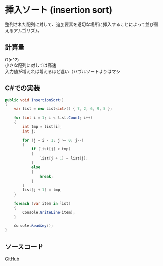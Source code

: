 # 挿入ソート (insertion sort)
整列された配列に対して、追加要素を適切な場所に挿入することによって並び替えるアルゴリズム

## 計算量
O(n^2) <br>
小さな配列に対しては高速<br>
入力値が増えれば増えるほど遅い（バブルソートよりはマシ<br>

## C#での実装
```C#
public void InsertionSort()
{
    var list = new List<int>() { 7, 2, 6, 9, 5 };

    for (int i = 1; i < list.Count; i++)
    {
        int tmp = list[i];
        int j;

        for (j = i - 1; j >= 0; j--)
        {
            if (list[j] > tmp)
            {
                list[j + 1] = list[j];
            }
            else
            {
                break;
            }
        }
        list[j + 1] = tmp;
    }

    foreach (var item in list)
    {
        Console.WriteLine(item);
    }

    Console.ReadKey();
}
```

## ソースコード
[GitHub](https://github.com/pixcelo/Algorithm_csharp/blob/main/Algorithms/Service/SortService.cs)
